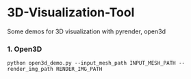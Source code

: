# 3D-Visualization-Tool
Some demos for 3D visualization with pyrender, open3d

### 1. Open3D

```
python open3d_demo.py --input_mesh_path INPUT_MESH_PATH --render_img_path RENDER_IMG_PATH
```

